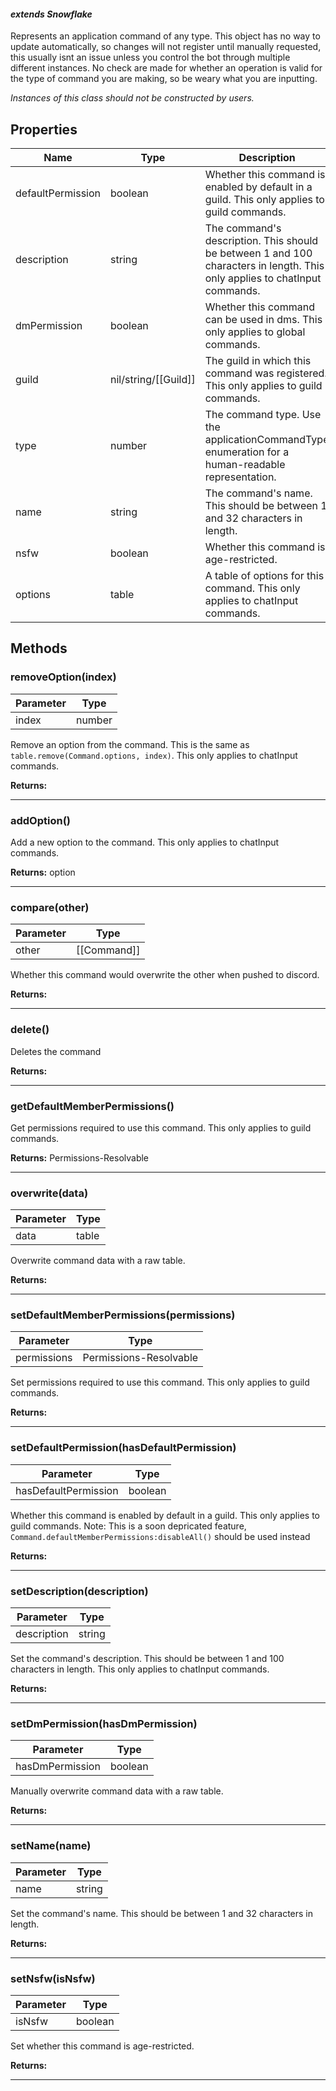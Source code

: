 #### *extends Snowflake*

Represents an application command of any type. This object has no way to update automatically, so changes will not register until manually requested, this usually isnt an issue unless you control the bot through multiple different instances. No check are made for whether an operation is valid for the type of command you are making, so be weary what you are inputting.

*Instances of this class should not be constructed by users.*

## Properties

| Name | Type | Description |
|-|-|-|
| defaultPermission | boolean | Whether this command is enabled by default in a guild. This only applies to guild commands. |
| description | string | The command's description. This should be between 1 and 100 characters in length. This only applies to chatInput commands. |
| dmPermission | boolean | Whether this command can be used in dms. This only applies to global commands. |
| guild | nil/string/[[Guild]] | The guild in which this command was registered. This only applies to guild commands. |
| type | number | The command type. Use the applicationCommandType enumeration for a human-readable representation. |
| name | string | The command's name. This should be between 1 and 32 characters in length. |
| nsfw | boolean | Whether this command is age-restricted. |
| options | table | A table of options for this command. This only applies to chatInput commands. |

## Methods

### removeOption(index)

| Parameter | Type |
|-|-|
| index | number |

Remove an option from the command. This is the same as `table.remove(Command.options, index)`. This only applies to chatInput commands.

**Returns:** 

----

### addOption()

Add a new option to the command. This only applies to chatInput commands.

**Returns:** option

----

### compare(other)

| Parameter | Type |
|-|-|
| other | [[Command]] |

Whether this command would overwrite the other when pushed to discord.

**Returns:** 

----

### delete()

Deletes the command

**Returns:** 

----

### getDefaultMemberPermissions()

Get permissions required to use this command. This only applies to guild commands.

**Returns:** Permissions-Resolvable

----

### overwrite(data)

| Parameter | Type |
|-|-|
| data | table |

Overwrite command data with a raw table.

**Returns:** 

----

### setDefaultMemberPermissions(permissions)

| Parameter | Type |
|-|-|
| permissions | Permissions-Resolvable |

Set permissions required to use this command. This only applies to guild commands.

**Returns:** 

----

### setDefaultPermission(hasDefaultPermission)

| Parameter | Type |
|-|-|
| hasDefaultPermission | boolean |

Whether this command is enabled by default in a guild. This only applies to guild commands. Note: This is a soon depricated feature, `Command.defaultMemberPermissions:disableAll()` should be used instead

**Returns:** 

----

### setDescription(description)

| Parameter | Type |
|-|-|
| description | string |

Set the command's description. This should be between 1 and 100 characters in length. This only applies to chatInput commands.

**Returns:** 

----

### setDmPermission(hasDmPermission)

| Parameter | Type |
|-|-|
| hasDmPermission | boolean |

Manually overwrite command data with a raw table.

**Returns:** 

----

### setName(name)

| Parameter | Type |
|-|-|
| name | string |

Set the command's name. This should be between 1 and 32 characters in length.

**Returns:** 

----

### setNsfw(isNsfw)

| Parameter | Type |
|-|-|
| isNsfw | boolean |

Set whether this command is age-restricted.

**Returns:** 

----

